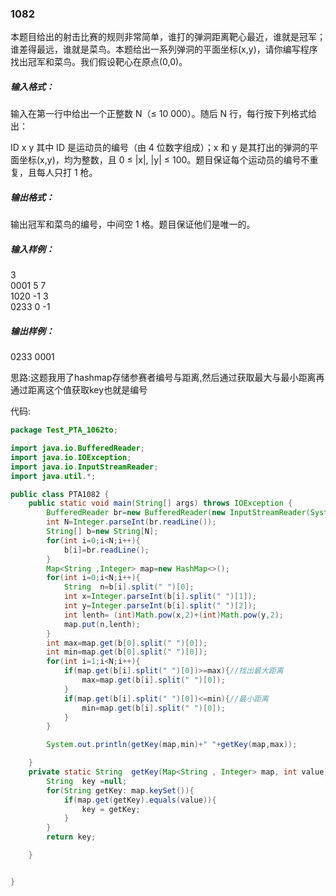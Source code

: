 ### 1082
本题目给出的射击比赛的规则非常简单，谁打的弹洞距离靶心最近，谁就是冠军；谁差得最远，谁就是菜鸟。本题给出一系列弹洞的平面坐标(x,y)，请你编写程序找出冠军和菜鸟。我们假设靶心在原点(0,0)。  

##### 输入格式：  
输入在第一行中给出一个正整数 N（≤ 10 000）。随后 N 行，每行按下列格式给出：  

ID x y
其中 ID 是运动员的编号（由 4 位数字组成）；x 和 y 是其打出的弹洞的平面坐标(x,y)，均为整数，且 0 ≤ |x|, |y| ≤ 100。题目保证每个运动员的编号不重复，且每人只打 1 枪。

##### 输出格式：  
输出冠军和菜鸟的编号，中间空 1 格。题目保证他们是唯一的。  

##### 输入样例：  
3  
0001 5 7  
1020 -1 3  
0233 0 -1  
##### 输出样例：  
0233 0001  

思路:这题我用了hashmap存储参赛者编号与距离,然后通过获取最大与最小距离再通过距离这个值获取key也就是编号

代码:  
```java
package Test_PTA_1062to;

import java.io.BufferedReader;
import java.io.IOException;
import java.io.InputStreamReader;
import java.util.*;

public class PTA1082 {
    public static void main(String[] args) throws IOException {
        BufferedReader br=new BufferedReader(new InputStreamReader(System.in));
        int N=Integer.parseInt(br.readLine());
        String[] b=new String[N];
        for(int i=0;i<N;i++){
            b[i]=br.readLine();
        }
        Map<String ,Integer> map=new HashMap<>();
        for(int i=0;i<N;i++){
            String  n=b[i].split(" ")[0];
            int x=Integer.parseInt(b[i].split(" ")[1]);
            int y=Integer.parseInt(b[i].split(" ")[2]);
            int lenth= (int)Math.pow(x,2)+(int)Math.pow(y,2);
            map.put(n,lenth);
        }
        int max=map.get(b[0].split(" ")[0]);
        int min=map.get(b[0].split(" ")[0]);
        for(int i=1;i<N;i++){
            if(map.get(b[i].split(" ")[0])>=max){//找出最大距离
                max=map.get(b[i].split(" ")[0]);
            }
            if(map.get(b[i].split(" ")[0])<=min){//最小距离
                min=map.get(b[i].split(" ")[0]);
            }
        }

        System.out.println(getKey(map,min)+" "+getKey(map,max));

    }
    private static String  getKey(Map<String , Integer> map, int value){//根据值获取key
        String  key =null;
        for(String getKey: map.keySet()){
            if(map.get(getKey).equals(value)){
                key = getKey;
            }
        }
        return key;

    }


}
```

